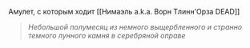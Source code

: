 Амулет, с которым ходит [[Нимаэль a.k.a. Ворн Тлинн'Орза DEAD]]

> _Небольшой полумесяц из немного выщербленного и странно темного лунного камня в серебряной оправе_

